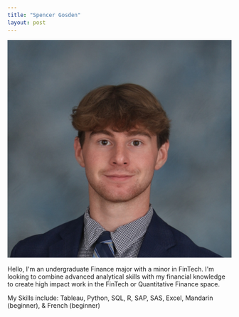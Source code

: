 ```yaml
---
title: "Spencer Gosden"
layout: post
---
```


![Headshot](../assets/gosden_spencer_security.jpg)

Hello, I'm an undergraduate Finance major with a minor in FinTech. I'm looking to combine advanced analytical skills with my financial knowledge to create high impact work in the FinTech or Quantitative Finance space.

My Skills include: Tableau, Python, SQL, R, SAP, SAS, Excel, Mandarin (beginner), & French (beginner)
